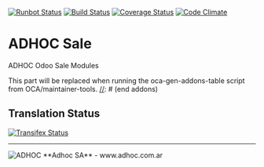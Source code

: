 [![Runbot Status](http://runbot.adhoc.com.ar/runbot/badge/flat/12/9.0.svg)](http://runbot.adhoc.com.ar/runbot/repo/github-com-ingadhoc-sale-12)
[![Build Status](https://travis-ci.org/ingadhoc/sale.svg?branch=9.0)](https://travis-ci.org/ingadhoc/sale)
[![Coverage Status](https://coveralls.io/repos/ingadhoc/sale/badge.png?branch=9.0)](https://coveralls.io/r/ingadhoc/sale?branch=9.0)
[![Code Climate](https://codeclimate.com/github/ingadhoc/sale/badges/gpa.svg)](https://codeclimate.com/github/ingadhoc/sale)

# ADHOC Sale

ADHOC Odoo Sale Modules

[//]: # (addons)
This part will be replaced when running the oca-gen-addons-table script from OCA/maintainer-tools.
[//]: # (end addons)

Translation Status
------------------
[![Transifex Status](https://www.transifex.com/projects/p/ingadhoc-sale-9-0/chart/image_png)](https://www.transifex.com/projects/p/ingadhoc-sale-9-0)

----

<img alt="ADHOC" src="http://fotos.subefotos.com/83fed853c1e15a8023b86b2b22d6145bo.png" />
**Adhoc SA** - www.adhoc.com.ar

